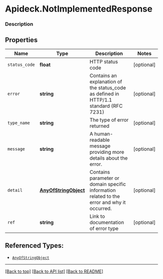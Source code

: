 # Apideck.NotImplementedResponse

### Description

## Properties
Name | Type | Description | Notes
------------ | ------------- | ------------- | -------------
`status_code` | **float** | HTTP status code | [optional] 
`error` | **string** | Contains an explanation of the status_code as defined in HTTP/1.1 standard (RFC 7231) | [optional] 
`type_name` | **string** | The type of error returned | [optional] 
`message` | **string** | A human-readable message providing more details about the error. | [optional] 
`detail` | [**AnyOfStringObject**](AnyOfStringObject.md) | Contains parameter or domain specific information related to the error and why it occurred. | [optional] 
`ref` | **string** | Link to documentation of error type | [optional] 





## Referenced Types:




* [`AnyOfStringObject`](AnyOfStringObject.md)


---

[[Back to top]](#) [[Back to API list]](../../../../README.md#documentation-for-api-endpoints) [[Back to README]](../../../../README.md)


